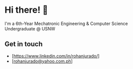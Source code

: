 # Hi there! 👋

I'm a 6th-Year Mechatronic Engineering & Computer Science Undergraduate @ USNW

## Get in touch

* [https://www.linkedin.com/in/rohanjurado/]
* [rohanjurado@yahoo.com.ph]
